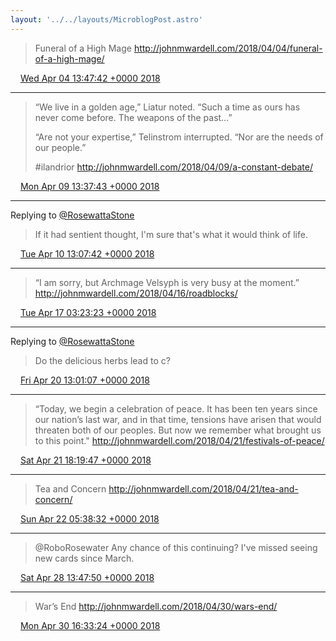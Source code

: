 ```yaml
---
layout: '../../layouts/MicroblogPost.astro'
---
```


> Funeral of a High Mage http://johnmwardell.com/2018/04/04/funeral-of-a-high-mage/

<img src="/media/tweet.ico" width="12" /> [Wed Apr 04 13:47:42 +0000 2018](https://twitter.com/lindsaykwardell/status/981528742173511680)

----

> “We live in a golden age,” Liatur noted. “Such a time as ours has never come before. The weapons of the past…”
> 
> “Are not your expertise,” Telinstrom interrupted. “Nor are the needs of our people.”
> 
> #ilandrior http://johnmwardell.com/2018/04/09/a-constant-debate/

<img src="/media/tweet.ico" width="12" /> [Mon Apr 09 13:37:43 +0000 2018](https://twitter.com/lindsaykwardell/status/983338166521401344)

----

Replying to [@RosewattaStone](https://twitter.com/RosewattaStone/status/983691120042545152)

> If it had sentient thought, I'm sure that's what it would think of life.

<img src="/media/tweet.ico" width="12" /> [Tue Apr 10 13:07:42 +0000 2018](https://twitter.com/lindsaykwardell/status/983693000369819648)

----

> “I am sorry, but Archmage Velsyph is very busy at the moment.” http://johnmwardell.com/2018/04/16/roadblocks/

<img src="/media/tweet.ico" width="12" /> [Tue Apr 17 03:23:23 +0000 2018](https://twitter.com/lindsaykwardell/status/986082668650647553)

----

Replying to [@RosewattaStone](https://twitter.com/RosewattaStone/status/987314963416002561)

> Do the delicious herbs lead to c?

<img src="/media/tweet.ico" width="12" /> [Fri Apr 20 13:01:07 +0000 2018](https://twitter.com/lindsaykwardell/status/987315222162493446)

----

> “Today, we begin a celebration of peace. It has been ten years since our nation’s last war, and in that time, tensions have arisen that would threaten both of our peoples. But now we remember what brought us to this point." http://johnmwardell.com/2018/04/21/festivals-of-peace/

<img src="/media/tweet.ico" width="12" /> [Sat Apr 21 18:19:47 +0000 2018](https://twitter.com/lindsaykwardell/status/987757806697754625)

----

> Tea and Concern http://johnmwardell.com/2018/04/21/tea-and-concern/

<img src="/media/tweet.ico" width="12" /> [Sun Apr 22 05:38:32 +0000 2018](https://twitter.com/lindsaykwardell/status/987928621422702593)

----

> @RoboRosewater Any chance of this continuing? I've missed seeing new cards since March.

<img src="/media/tweet.ico" width="12" /> [Sat Apr 28 13:47:50 +0000 2018](https://twitter.com/lindsaykwardell/status/990226084749688833)

----

> War’s End http://johnmwardell.com/2018/04/30/wars-end/

<img src="/media/tweet.ico" width="12" /> [Mon Apr 30 16:33:24 +0000 2018](https://twitter.com/lindsaykwardell/status/990992524314542081)